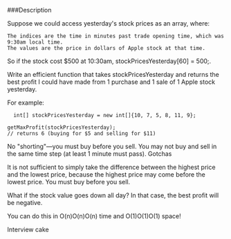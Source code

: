 
###Description

Suppose we could access yesterday's stock prices as an array, where:

    The indices are the time in minutes past trade opening time, which was 9:30am local time.
    The values are the price in dollars of Apple stock at that time.

So if the stock cost $500 at 10:30am, stockPricesYesterday[60] = 500;.

Write an efficient function that takes stockPricesYesterday and returns the best profit I could have made from 1 purchase and 1 sale of 1 Apple stock yesterday.

For example:
```
  int[] stockPricesYesterday = new int[]{10, 7, 5, 8, 11, 9};

getMaxProfit(stockPricesYesterday);
// returns 6 (buying for $5 and selling for $11)
```

No "shorting"—you must buy before you sell. You may not buy and sell in the same time step (at least 1 minute must pass).
Gotchas

It is not sufficient to simply take the difference between the highest price and the lowest price, because the highest price may come before the lowest price. You must buy before you sell.

What if the stock value goes down all day? In that case, the best profit will be negative.

You can do this in O(n)O(n)O(n) time and O(1)O(1)O(1) space! 

Interview cake